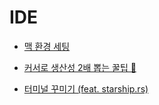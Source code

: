 # IDE

- [맥 환경 세팅](https://hodolman.com/44)

- [커서로 생산성 2배 뽑는 꿀팁 🍯](https://www.youtube.com/watch?v=nJPsvCHM0dQ)

- [터미널 꾸미기 (feat. starship.rs)](https://medium.com/@bhk3177/%ED%84%B0%EB%AF%B8%EB%84%90-%EA%BE%B8%EB%AF%B8%EA%B8%B0-feat-starship-rs-91a45f221a4a)

